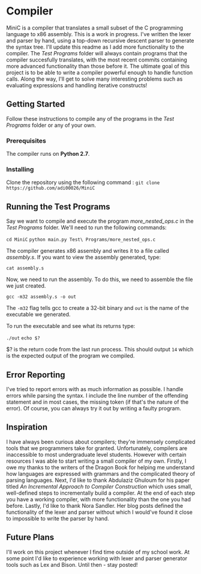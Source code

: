 # Compiler

MiniC is a compiler that translates a small subset of the C programming language to x86 assembly. This is a work in progress. I've written the lexer and parser by hand, using a top-down recursive descent parser to generate the syntax tree. I'll update this readme as I add more functionality to the compiler. The *Test Programs* folder will always contain programs that the compiler succesfully translates, with the most recent commits containing more advanced functionality than those before it. The ultimate goal of this project is to be able to write a compiler powerful enough to handle function calls. Along the way, I'll get to solve many interesting problems such as evaluating expressions and handling iterative constructs!

## Getting Started

Follow these instructions to compile any of the programs in the *Test Programs* folder or any of your own.

### Prerequisites

The compiler runs on **Python 2.7**.

### Installing

Clone the repository using the following command : `git clone https://github.com/adi00026/MiniC`

## Running the Test Programs

Say we want to compile and execute the program *more_nested_ops.c* in the *Test Programs* folder. We'll need to run the following commands:

`cd MiniC`
`python main.py Test\ Programs/more_nested_ops.c`

The compiler generates x86 assembly and writes it to a file called *assembly.s*. If you want to view the assembly generated, type:

`cat assembly.s`

Now, we need to run the assembly. To do this, we need to assemble the file we just created.

`gcc -m32 assembly.s -o out`

The `-m32` flag tells gcc to create a 32-bit binary and `out` is the name of the executable we generated.

To run the executable and see what its returns type:

`./out`
`echo $?`

$? is the return code from the last run process. This should output `14` which is the expected output of the program we compiled.

## Error Reporting

I've tried to report errors with as much information as possible. I handle errors while parsing the syntax. I include the line number of the offending statement and in most cases, the missing token (if that's the nature of the error). Of course, you can always try it out by writing a faulty program.

## Inspiration

I have always been curious about compilers; they're immensely complicated tools that we programmers take for granted. Unfortunately, compilers are inaccessible to most undergraduate level students. However with certain resources I was able to start writing a small compiler of my own. Firstly, I owe my thanks to the writers of the Dragon Book for helping me understand how languages are expressed with grammars and the complicated theory of parsing languages. Next, I'd like to thank Abdulaziz Ghuloum for his paper titled *An Incremental Approach to Compiler Construction* which uses small, well-defined steps to incrementally build a compiler. At the end of each step you have a working compiler, with more functionality than the one you had before. Lastly, I'd like to thank Nora Sandler. Her blog posts defined the functionality of the lexer and parser without which I would've found it close to impossible to write the parser by hand.

## Future Plans

I'll work on this project whenever I find time outside of my school work. At some point I'd like to experience working with lexer and parser generator tools such as Lex and Bison. Until then - stay posted!
